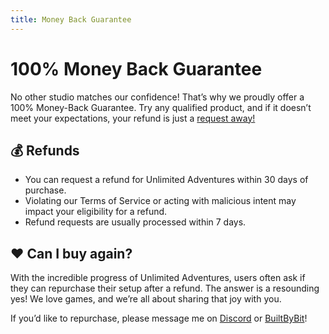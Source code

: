 ```yaml
---
title: Money Back Guarantee
---
```


# 100% Money Back Guarantee

No other studio matches our confidence! That’s why we proudly offer a 100% Money-Back Guarantee. Try any qualified product, and if it doesn’t meet your expectations, your refund is just a [request away!](https://discord.gg/wdBFC7Hc6X)

## :moneybag: Refunds
- You can request a refund for Unlimited Adventures within 30 days of purchase.
- Violating our Terms of Service or acting with malicious intent may impact your eligibility for a refund.
- Refund requests are usually processed within 7 days.

## ❤️ Can I buy again?

With the incredible progress of Unlimited Adventures, users often ask if they can repurchase their setup after a refund. The answer is a resounding yes! We love games, and we’re all about sharing that joy with you.

If you’d like to repurchase, please message me on [Discord](https://discord.gg/wdBFC7Hc6X) or [BuiltByBit](https://builtbybit.com/members/simon-dev.171954/)!